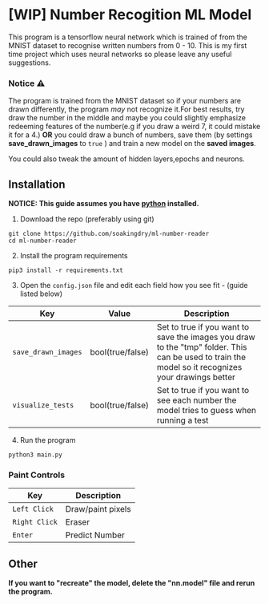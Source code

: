 # [WIP] Number Recogition ML Model

This program is a tensorflow neural network which is  trained of from the MNIST dataset to recognise written numbers from 0 - 10. This is my first time project which uses neural networks so please leave any useful suggestions.

### Notice ⚠️ 
The program is trained from the MNIST dataset so if your numbers are drawn differently, the program *may* not recognize it.For best results, try draw the number in the middle and maybe you could slightly emphasize redeeming features of the number(e.g if you draw a weird 7, it could mistake it for a 4.) **OR** you could draw a bunch of numbers, save them (by settings **save_drawn_images** to `true` ) and train a new model on the **saved images**.

You could also tweak the amount of hidden layers,epochs and neurons.

## Installation
**NOTICE: This guide assumes you have [python](https://www.python.org/) installed.**
1) Download the repo (preferably using git)
```
git clone https://github.com/soakingdry/ml-number-reader
cd ml-number-reader
```
2) Install the program requirements
```
pip3 install -r requirements.txt
```
3) Open the `config.json` file and edit each field how you see fit - (guide listed below)

| Key | Value | Description |
| --- | --- | --- |
| `save_drawn_images` | bool(true/false) | Set to true if you want to save the images you draw to the "tmp" folder. This can be used to train the model so it recognizes your drawings better
| `visualize_tests` | bool(true/false) | Set to true if you want to see each number the model tries to guess when running a test

4) Run the program
```
python3 main.py
```


### Paint Controls
| Key |  Description | 
| --- | ---     
| `Left Click` | Draw/paint pixels
| `Right Click` | Eraser 
| `Enter` | Predict Number

## Other
**If you want to "recreate" the model, delete the "nn.model" file and rerun the program.**